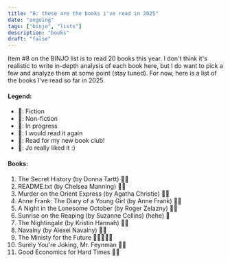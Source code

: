 ```yaml
---
title: "8: these are the books i've read in 2025"
date: "ongoing"
tags: ["binjo", "lists"]
description: "books"
draft: "false"
---
```


Item #8 on the BINJO list is to read 20 books this year. I don't think it's realistic to write in-depth analysis of each book here, but I do want to pick a few and analyze them at some point (stay tuned). For now, here is a list of the books I've read so far in 2025.

#### Legend:

- 🩵: Fiction
- 💜: Non-fiction
- 💙: In progress
- 💚: I would read it again
- 💛: Read for my new book club!
- 🩷: Jo really liked it :)

#### Books:

1. The Secret History (by Donna Tartt) 🩵🩷
2. README.txt (by Chelsea Manning) 💜🩷
3. Murder on the Orient Express (by Agatha Christie) 🩵💛
4. Anne Frank: The Diary of a Young Girl (by Anne Frank) 💜🩷
5. A Night in the Lonesome October (by Roger Zelazny) 🩵💛
6. Sunrise on the Reaping (by Suzanne Collins) (hehe) 🩵
7. The Nightingale (by Kristin Hannah) 🩵💛
8. Navalny (by Alexei Navalny) 💙💜
9. The Ministy for the Future 🩷💛💚🩵💙
10. Surely You're Joking, Mr. Feynman 💜💛
11. Good Economics for Hard Times 💙💜
